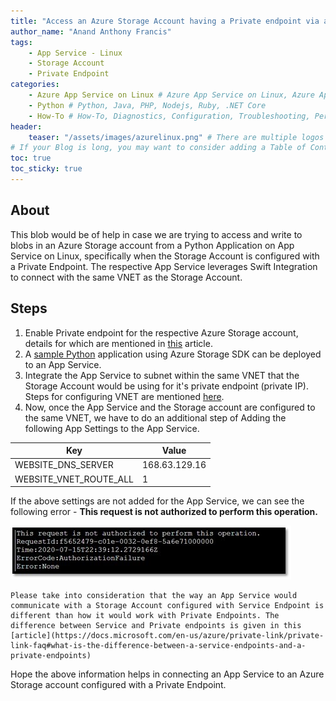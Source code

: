 ```yaml
---
title: "Access an Azure Storage Account having a Private endpoint via an App Service"
author_name: "Anand Anthony Francis"
tags:
    - App Service - Linux
    - Storage Account 
    - Private Endpoint
categories:
    - Azure App Service on Linux # Azure App Service on Linux, Azure App Service on Windows, Function App, Azure VM, Azure SDK
    - Python # Python, Java, PHP, Nodejs, Ruby, .NET Core
    - How-To # How-To, Diagnostics, Configuration, Troubleshooting, Performance
header:
    teaser: "/assets/images/azurelinux.png" # There are multiple logos that can be used in "/assets/images" if you choose to add one.
# If your Blog is long, you may want to consider adding a Table of Contents by adding the following two settings.
toc: true
toc_sticky: true
---
```


## About

This blob would be of help in case we are trying to access and write to blobs in an Azure Storage account from a Python Application on App Service on Linux, specifically when the Storage Account is configured with a Private Endpoint. The respective App Service leverages Swift Integration to connect with the same VNET as the Storage Account. 

## Steps

1. Enable Private endpoint for the respective Azure Storage account, details for which are mentioned in [this](https://docs.microsoft.com/en-us/azure/storage/common/storage-private-endpoints) article.
2. A [sample Python](https://github.com/Azure/azure-sdk-for-python/tree/master/sdk/storage/azure-storage-blob/samples) application using Azure Storage SDK can be deployed to an App Service.
3. Integrate the App Service to subnet within the same VNET that the Storage Account would be using for it's private endpoint (private IP). Steps for configuring VNET are mentioned [here](https://docs.microsoft.com/en-us/azure/app-service/web-sites-integrate-with-vnet).
4. Now, once the App Service and the Storage account are configured to the same VNET, we have to do an additional step of Adding the following App Settings to the App Service.

| Key | Value |
|----|----|
|WEBSITE_DNS_SERVER|168.63.129.16|
|WEBSITE_VNET_ROUTE_ALL|1|

If the above settings are not added for the App Service, we can see the following error - **This request is not authorized to perform this operation.**

![Request not authorized](/media/2020/07/anfranci-requestnotauth.jpg)

```Note
Please take into consideration that the way an App Service would communicate with a Storage Account configured with Service Endpoint is different than how it would work with Private Endpoints. The difference between Service and Private endpoints is given in this [article](https://docs.microsoft.com/en-us/azure/private-link/private-link-faq#what-is-the-difference-between-a-service-endpoints-and-a-private-endpoints)
```

Hope the above information helps in connecting an App Service to an Azure Storage account configured with a Private Endpoint.
